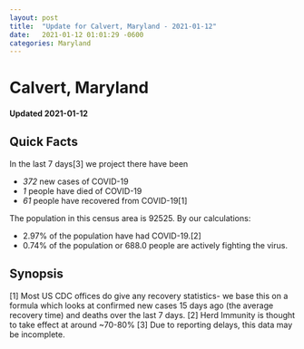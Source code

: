 ```yaml
---
layout: post
title:  "Update for Calvert, Maryland - 2021-01-12"
date:   2021-01-12 01:01:29 -0600
categories: Maryland
---
```


# Calvert, Maryland
#### Updated 2021-01-12

## Quick Facts

In the last 7 days[3] we project there have been
- *372* new cases of COVID-19
- *1* people have died of COVID-19
- *61* people have recovered from COVID-19[1]

The population in this census area is 92525. By our calculations:
- 2.97% of the population have had COVID-19.[2]
- 0.74% of the population or 688.0 people are actively fighting the virus.

## Synopsis




[1] Most US CDC offices do give any recovery statistics- we base this on a formula which looks at confirmed new cases
15 days ago (the average recovery time) and deaths over the last 7 days.
[2] Herd Immunity is thought to take effect at around ~70-80%
[3] Due to reporting delays, this data may be incomplete. 
    